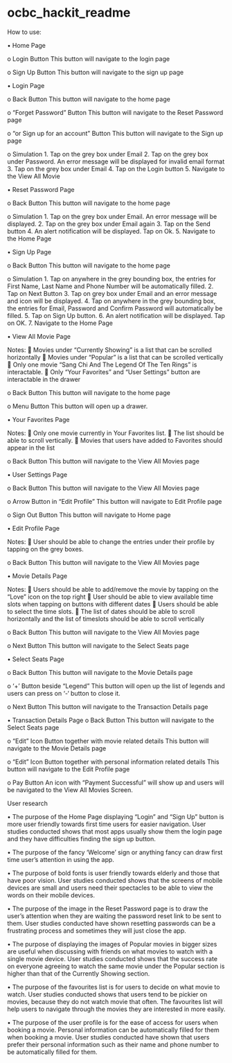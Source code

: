 # ocbc_hackit_readme
How to use:

•	Home Page

  o	Login Button
  This button will navigate to the login page

  o	Sign Up Button
  This button will navigate to the sign up page

•	Login Page

  o	Back Button
  This button will navigate to the home page

  o	“Forget Password” Button
  This button will navigate to the Reset Password page

  o	“or Sign up for an account” Button
  This button will navigate to the Sign up page

  o	Simulation
    1.	Tap on the grey box under Email
    2.	Tap on the grey box under Password. An error message will be displayed for invalid email format
    3.	Tap on the grey box under Email
    4.	Tap on the Login button 
    5.	Navigate to the View All Movie 

•	Reset Password Page

  o	Back Button
  This button will navigate to the home page

  o	Simulation
    1.	Tap on the grey box under Email. An error message will be displayed.
    2.	Tap on the grey box under Email again
    3.	Tap on the Send button 
    4.	An alert notification will be displayed. Tap on Ok.
    5.	Navigate to the Home Page

•	Sign Up Page

  o	Back Button
  This button will navigate to the home page

  o	Simulation
    1.	Tap on anywhere in the grey bounding box, the entries for First Name, Last Name and Phone Number will be automatically filled.
    2.	Tap on Next Button
    3.	Tap on grey box under Email and an error message and icon will be displayed.
    4.	Tap on anywhere in the grey bounding box, the entries for Email, Password and Confirm Password will automatically be filled.
    5.	Tap on Sign Up button.
    6.	An alert notification will be displayed. Tap on OK.
    7.	Navigate to the Home Page

•	View All Movie Page

Notes:
  	Movies under “Currently Showing” is a list that can be scrolled horizontally
  	Movies under “Popular” is a list that can be scrolled vertically
  	Only one movie “Sang Chi And The Legend Of The Ten Rings” is interactable.
  	Only “Your Favorites” and “User Settings” button are interactable in the drawer

  o	Back Button
  This button will navigate to the home page

  o	Menu Button
  This button will open up a drawer.

•	Your Favorites Page

  Notes:
  	Only one movie currently in Your Favorites list.
  	The list should be able to scroll vertically.
  	Movies that users have added to Favorites should appear in the list

  o	Back Button
  This button will navigate to the View All Movies page

•	User Settings Page

  o	Back Button
  This button will navigate to the View All Movies page

  o	Arrow Button in “Edit Profile”
  This button will navigate to Edit Profile page

  o	Sign Out Button
  This button will navigate to Home page

•	Edit Profile Page

  Notes:
  	User should be able to change the entries under their profile by tapping on the grey boxes.

  o	Back Button
  This button will navigate to the View All Movies page




•	Movie Details Page

  Notes:
  	Users should be able to add/remove the movie by tapping on the “Love” icon on the top right
  	User should be able to view available time slots when tapping on buttons with different dates
  	Users should be able to select the time slots.
  	The list of dates should be able to scroll horizontally and the list of timeslots should be able to scroll vertically

  o	Back Button
  This button will navigate to the View All Movies page

  o	Next Button
  This button will navigate to the Select Seats page


•	Select Seats Page

  o	Back Button
  This button will navigate to the Movie Details page

  o	‘+’ Button beside “Legend”
  This button will open up the list of legends and users can press on ‘-‘ button to close it.

  o	Next Button
  This button will navigate to the Transaction Details page

  •	Transaction Details Page
  o	Back Button
  This button will navigate to the Select Seats page

  o	“Edit” Icon Button together with movie related details
  This button will navigate to the Movie Details page

  o	“Edit” Icon Button together with personal information related details
  This button will navigate to the Edit Profile page

  o	Pay Button
  An icon with “Payment Successful” will show up and users will be navigated to the View All Movies Screen.
 

User research

•	The purpose of the Home Page displaying “Login” and “Sign Up” button is more user friendly towards first time users for easier navigation. User studies conducted shows that most apps usually show them the login page and they have difficulties finding the sign up button.

•	The purpose of the fancy ‘Welcome’ sign or anything fancy can draw first time user’s attention in using the app.

•	The purpose of bold fonts is user friendly towards elderly and those that have poor vision. User studies conducted shows that the screens of mobile devices are small and users need their spectacles to be able to view the words on their mobile devices.

•	The purpose of the image in the Reset Password page is to draw the user’s attention when they are waiting the password reset link to be sent to them. User studies conducted have shown resetting passwords can be a frustrating process and sometimes they will just close the app.

•	The purpose of displaying the images of Popular movies in bigger sizes are useful when discussing with friends on what movies to watch with a single movie device. User studies conducted shows that the success rate on everyone agreeing to watch the same movie under the Popular section is higher than that of the Currently Showing section.

•	The purpose of the favourites list is for users to decide on what movie to watch. User studies conducted shows that users tend to be pickier on movies, because they do not watch movie that often. The favourites list will help users to navigate through the movies they are interested in more easily.



•	The purpose of the user profile is for the ease of access for users when booking a movie. Personal information can be automatically filled for them when booking a movie. User studies conducted have shown that users prefer their personal information such as their name and phone number to be automatically filled for them.












